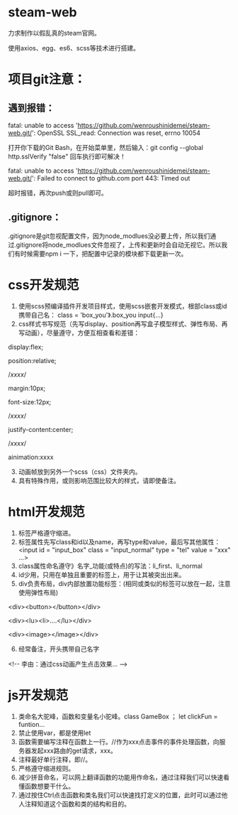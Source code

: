 # steam-web
力求制作以假乱真的steam官网。

使用axios、egg、es6、scss等技术进行搭建。

# 项目git注意：

## 遇到报错：

fatal: unable to access 'https://github.com/wenroushinidemei/steam-web.git/': OpenSSL SSL_read: Connection was reset, errno 10054

打开你下载的Git Bash，在开始菜单里，然后输入：git config --global http.sslVerify "false" 回车执行即可解决！

fatal: unable to access 'https://github.com/wenroushinidemei/steam-web.git/': Failed to connect to github.com port 443: Timed out

超时报错，再次push或则pull即可。

## .gitignore：
.gitignore是git忽视配置文件，因为node_modlues没必要上传，所以我们通过.gitignore将node_modlues文件忽视了，上传和更新时会自动无视它。所以我们有时候需要npm i 一下，把配置中记录的模块都下载更新一次。

# css开发规范

1. 使用scss预编译插件开发项目样式，使用scss嵌套开发模式，根部class或id携带自己名：
  class = 'box_you'》.box_you input{...}
3. css样式书写规范（先写display、position再写盒子模型样式、弹性布局、再写动画），尽量遵守，方便互相查看和差错：

  display:flex;

  position:relative;

  /*xxxx*/

  margin:10px;

  font-size:12px;

  /*xxxx*/
  
  justify-content:center;

  /*xxxx*/

  ainimation:xxxx

3. 动画帧放到另外一个scss（css）文件夹内。
4. 具有特殊作用，或则影响范围比较大的样式，请即使备注。

# html开发规范

1. 标签严格遵守缩进。
2. 标签属性先写class和id以及name，再写type和value，最后写其他属性：
<input id = "input_box" class = "input_normal" type = "tel" value = "xxx" ...>
3. class属性命名遵守》名字_功能(或特点)的写法：li_first、li_normal
4. id少用，只用在单独且重要的标签上，用于让其被突出出来。
5. div负责布局，div内部放置功能标签：(相同或类似的标签可以放在一起，注意使用弹性布局)

  \<div>\<button\>\</button\>\</div\>

  \<div\>\<lu\>\<li\>....</lu\>\</div\>

  \<div\>\<image\>\</image\>\</div\>

6. 经常备注，开头携带自己名字

  \<!-- 李由：通过css动画产生点击效果... --\>

# js开发规范

1. 类命名大驼峰，函数和变量名小驼峰。class GameBox ； let clickFun = funtion...
2. 禁止使用var，都是使用let
3. 函数需要编写注释在函数上一行。//作为xxx点击事件的事件处理函数，向服务器发起xxx路由的get请求，xxx。
4. 注释最好单行注释，即//。
5. 严格遵守缩进规则。
6. 减少拼音命名，可以网上翻译函数的功能用作命名，通过注释我们可以快速看懂函数想要干什么。
7. 通过按住Ctrl点击函数和类名我们可以快速找打定义的位置，此时可以通过他人注释知道这个函数和类的结构和目的。
